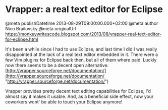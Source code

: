 # Vrapper: a real text editor for Eclipse

@meta publishDatetime 2013-08-29T09:00:00.000+02:00
@meta author Nico Brailovsky
@meta originalUrl https://monkeywritescode.blogspot.com/2013/08/vrapper-real-text-editor-for-eclipse.html

It's been a while since I had to use Eclipse, and last time I did I was really disappointed at the lack of a real text editor embedded in it. There were a few Vim plugins for Eclipse back then, but all of them where paid. Luckly now there seems to be a decent open alternative: [http://vrapper.sourceforge.net/documentation/](http://vrapper.sourceforge.net/documentation/ "http://vrapper.sourceforge.net/documentation/")

Vrapper provides pretty decent text editing capabilities for Eclipse, I'd almost say it makes it usable. And, as a beneficial side effect, now your coworkers wont' be able to touch your Eclipse anymore!

